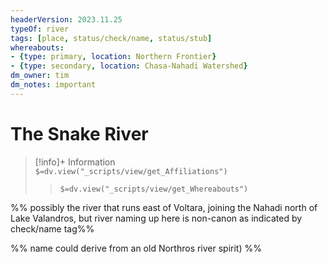 ```yaml
---
headerVersion: 2023.11.25
typeOf: river
tags: [place, status/check/name, status/stub]
whereabouts:
- {type: primary, location: Northern Frontier}
- {type: secondary, location: Chasa-Nahadi Watershed}
dm_owner: tim
dm_notes: important
---
```

# The Snake River
>[!info]+ Information  
> `$=dv.view("_scripts/view/get_Affiliations")`  
>> `$=dv.view("_scripts/view/get_Whereabouts")`

%% possibly the river that runs east of Voltara, joining the Nahadi north of Lake Valandros, but river naming up here is non-canon as indicated by check/name tag%%

%% name could derive from an old Northros river spirit) %%
